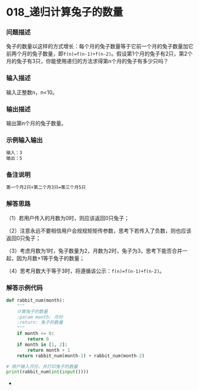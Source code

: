 # 018_递归计算兔子的数量

### 问题**描述**

兔子的数量以这样的方式增长：每个月的兔子数量等于它前一个月的兔子数量加它前两个月的兔子数量，即`f(n)=f(n-1)+f(n-2)`。假设第1个月的兔子有2只，第2个月的兔子有3只，你能使用递归的方法求得第n个月的兔子有多少只吗？

### **输入描述**

输入正整数n，n<10。

### **输出描述**

输出第n个月的兔子数量。

### 示例输入输出

```xml
输入：3
输出：5
```

### 备注说明

```xml
第一个月2只+第二个月3只=第三个月5只
```

### 解答思路

（1）若用户传入的月数为0时，则应该返回0只兔子；

（2）注意永远不要相信用户会规规矩矩传参数，思考下若传入了负数，则也应该返回0只兔子；

（3）考虑月数为1时，兔子数量为2，月数为2时，兔子为3，思考下能否合并一起，因为月数+1等于兔子的数量；

（4）思考月数大于等于3时，将遵循该公示：`f(n)=f(n-1)+f(n-2)`。

### 解答示例代码

```python
def rabbit_num(month):
    """
    计算兔子的数量
    :param month: 月份
    :return: 兔子的数量
    """
    if month <= 0:
        return 0
    if month in [1, 2]:
        return month + 1
    return rabbit_num(month-1) + rabbit_num(month-2)

# 用户输入月份，并打印兔子的数量
print(rabbit_num(int(input())))
```

-